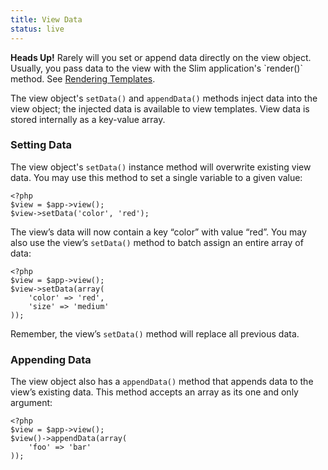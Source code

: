 ```yaml
---
title: View Data
status: live
---
```


<div class="alert alert-info">
    <strong>Heads Up!</strong> Rarely will you set or append data directly on the view object. Usually, you
    pass data to the view with the Slim application's `render()` method.
    See <a href="/pages/view-rendering-templates">Rendering Templates</a>.
</div>

The view object's `setData()` and `appendData()` methods inject data into the view object; the injected data is
available to view templates. View data is stored internally as a key-value array.

### Setting Data

The view object's `setData()` instance method will overwrite existing view data. You may use this method to set a
single variable to a given value:

    <?php
    $view = $app->view();
    $view->setData('color', 'red');

The view’s data will now contain a key “color” with value “red”. You may also use the view’s `setData()` method
to batch assign an entire array of data:

    <?php
    $view = $app->view();
    $view->setData(array(
        'color' => 'red',
        'size' => 'medium'
    ));

Remember, the view’s `setData()` method will replace all previous data.

### Appending Data

The view object also has a `appendData()` method that appends data to the view’s existing data. This method accepts
an array as its one and only argument:

    <?php
    $view = $app->view();
    $view()->appendData(array(
        'foo' => 'bar'
    ));
